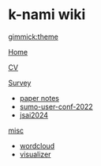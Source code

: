 # k-nami wiki

<!-- [gimmick:themechooser](Choose theme) -->

[gimmick:theme](cyborg)

[Home](index.md)

[CV](cv/cv.md)

[Survey]()

  * [paper notes](survey/paper_notes.md)
  * [sumo-user-conf-2022](survey/sumo_user_conf_2022.md)
  * [jsai2024](survey/jsai2024.md)

<!-- [Projects]()


[Programming]()

[Command]()

[Hardware]() -->

[misc]()

  * [wordcloud](misc/wordcloud.md)
  * [visualizer](misc/visualizer.md)
